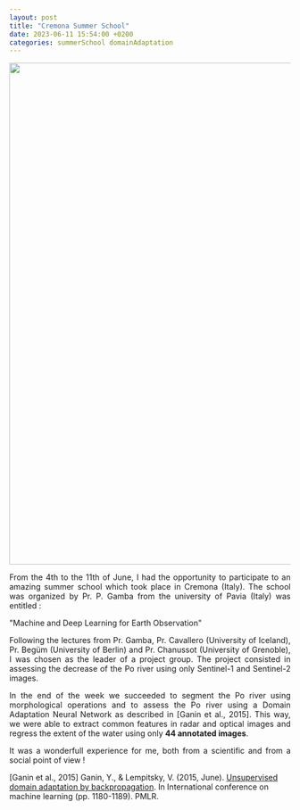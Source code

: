 ```yaml
---
layout: post
title: "Cremona Summer School"
date: 2023-06-11 15:54:00 +0200
categories: summerSchool domainAdaptation
---
```


<img width=900px src="/images/2023_06_08_Museo_Violino_Thanks_to_Prof_Cavallaro_Linkedin_Profile.jpeg">

<div style="text-align: justify">

From the 4th to the 11th of June, I had the opportunity to participate to an amazing summer school which took place in Cremona (Italy). 
The school was organized by Pr. P. Gamba from the university of Pavia (Italy) was entitled : 

"Machine and Deep Learning for Earth Observation"

Following the lectures from Pr. Gamba, Pr. Cavallero (University of Iceland), Pr. Begüm (University of Berlin) and Pr. Chanussot (University of Grenoble), I was chosen as the leader of a project group. 
The project consisted in assessing the decrease of the Po river using only Sentinel-1 and Sentinel-2 images. 

In the end of the week we succeeded to segment the Po river using morphological operations and to assess the Po river using a Domain Adaptation Neural Network as described in [Ganin et al., 2015].
This way, we were able to extract common features in radar and optical images and regress the extent of the water using only **44 annotated images**.

It was a wonderfull experience for me, both from a scientific and from a social point of view !

</div>

[Ganin et al., 2015] Ganin, Y., & Lempitsky, V. (2015, June). [Unsupervised domain adaptation by backpropagation](http://proceedings.mlr.press/v37/ganin15.html). In International conference on machine learning (pp. 1180-1189). PMLR.